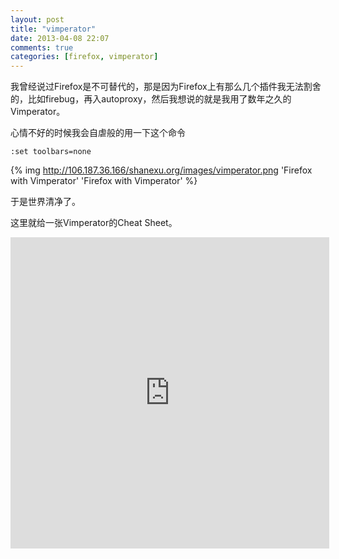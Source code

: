 ```yaml
---
layout: post
title: "vimperator"
date: 2013-04-08 22:07
comments: true
categories: [firefox, vimperator]
---
```


<div class='begin-indent2em' filter='p:not(:has(a.fancybox :first-child))'></div>

我曾经说过Firefox是不可替代的，那是因为Firefox上有那么几个插件我无法割舍的，比如firebug，再入autoproxy，然后我想说的就是我用了数年之久的Vimperator。

心情不好的时候我会自虐般的用一下这个命令


```
:set toolbars=none
```

{% img http://106.187.36.166/shanexu.org/images/vimperator.png 'Firefox with Vimperator' 'Firefox with Vimperator' %}

于是世界清净了。

这里就给一张Vimperator的Cheat Sheet。

<div class="flash-video"><div><iframe width="510" height="498" frameborder="0" allowfullscreen="" src="http://sheet.shiar.nl/vimperator"></iframe></div></div>



